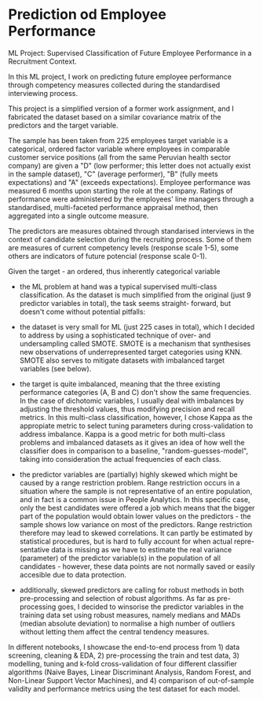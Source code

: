 # Prediction od Employee Performance
ML Project: Supervised Classification of Future Employee Performance in a Recruitment Context.

In this ML project, I work on predicting future employee performance
through competency measures collected during the standardised
interviewing process.

This project is a simplified version of a former work assignment,
and I fabricated the dataset based on a similar covariance matrix
of the predictors and the target variable.

The sample has been taken from 225 employees target variable is a
categorical, ordered factor variable where employees in comparable
customer service positions (all from the same Peruvian health sector
company) are given a "D" (low performer; this letter does not actually
exist in the sample dataset), "C" (average performer), "B" (fully
meets expectations) and "A" (exceeds expectations). Employee performance
was measured 6 months upon starting the role at the company. Ratings
of performance were administered by the employees' line managers
through a standardised, multi-faceted performance appraisal method,
then aggregated into a single outcome measure.

The predictors are measures obtained through standarised interviews
in the context of candidate selection during the recruiting process.
Some of them are measures of current competency levels (response
scale 1-5), some others are indicators of future potencial (response
scale 0-1).

Given the target - an ordered, thus inherently categorical variable
- the ML problem at hand was a typical supervised multi-class
classification. As the dataset is much simplified from the original
(just 9 predictor variables in total), the task seems straight-
forward, but doesn't come without potential pitfalls:

- the dataset is very small for ML (just 225 cases in total), which
  I decided to address by using a sophisticated technique of over-
  and undersampling called SMOTE. SMOTE is a mechanism that synthesises
  new observations of underrepresented target categories using KNN.
  SMOTE also serves to mitigate datasets with imbalanced target
  variables (see below).
- the target is quite imbalanced, meaning that the three existing
  performance categories (A, B and C) don't show the same frequencies.
  In the case of dichotomic variables, I usually deal with imbalances
  by adjusting the threshold values, thus modifying precision and
  recall metrics. In this multi-class classification, however, I
  chose Kappa as the appropiate metric to select tuning parameters
  during cross-validation to address imbalance. Kappa is a good metric
  for both multi-class problems and imbalanced datasets as it gives an
  idea of how well the classifier does in comparison to a baseline,
  "random-guesses-model", taking into consideration the actual
  frequencies of each class.
- the predictor variables are (partially) highly skewed which might
  be caused by a range restriction problem. Range restriction occurs
  in a situation where the sample is not representative of an entire
  population, and in fact is a common issue in People Analytics.
  In this specific case, only the best candidates were offered a
  job which means that the bigger part of the population would obtain
  lower values on the predictors - the sample shows low variance on
  most of the predictors. Range restriction therefore may lead to
  skewed correlations. It can partly be estimated by statistical
  procedures, but is hard to fully account for when actual repre-
  sentative data is missing as we have to estimate the real variance
  (parameter) of the predictor variable(s) in the population of all
  candidates - however, these data points are not normally saved or
  easily accesible due to data protection.
- additionally, skewed predictors are calling for robust methods in
  both pre-processing and selection of robust algorithms. As far as
  pre-processing goes, I decided to winsorise the predictor variables
  in the training data set using robust measures, namely medians and
  MADs (median absolute deviation) to normalise a high number of
  outliers without letting them affect the central tendency measures.

In different notebooks, I showcase the end-to-end process from 1)
data screening, cleaning & EDA, 2) pre-processing the train and test
data, 3) modelling, tuning and k-fold cross-validation of four
different classifier algorithms (Naive Bayes, Linear Discriminant
Analysis, Random Forest, and Non-Linear Support Vector Machines),
and 4) comparison of out-of-sample validity and performance metrics
using the test dataset for each model.
